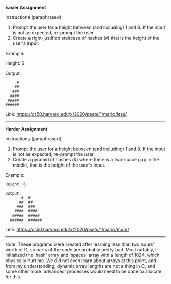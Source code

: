 **Easier Assignment**

Instructions (paraphrased): 
  1. Prompt the user for a height between (and including) 1 and 8. If the input is not as expected, re-prompt the user.
  2. Create a right-justified staircase of hashes (#) that is the height of the user's input.


Example: 

  Height: 6
  
  Output:
  
         #
        ##
       ###
      ####
     #####
    ######


Link: https://cs50.harvard.edu/x/2020/psets/1/mario/less/
  
  ***
  
**Harder Assignment**
  
Instructions (paraphrased): 
  1. Prompt the user for a height between (and including) 1 and 8. If the input is not as expected, re-prompt the user.
  2. Create a pyramid of hashes (#) where there is a two-space gap in the middle, that is the height of the user's input.
  
  Example: 
    
    Height: 6
    
    Output: 
           #  #
          ##  ##
         ###  ###
        ####  ####
       #####  #####
      ######  ######
      
 Link: https://cs50.harvard.edu/x/2020/psets/1/mario/more/
 
 ***
      
Note: These programs were created after learning less than two hours' worth of C, so parts of the code are probably pretty bad. Most notably, I initialized the 'hash' array and 'spaces' array with a length of 1024, which physically hurt me. We did not even learn about arrays at this point, and from my understanding, dynamic array lengths are not a thing in C, and some other more 'advanced' processes would need to be done to allocate for this.

